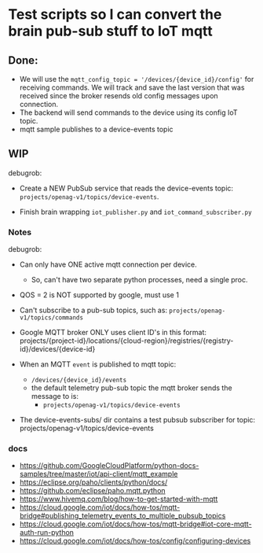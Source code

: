 # Test scripts so I can convert the brain pub-sub stuff to IoT mqtt

## Done:
- We will use the `mqtt_config_topic = '/devices/{device_id}/config'` for receiving commands.  We will track and save the last version that was received since the broker resends old config messages upon connection.
- The backend will send commands to the device using its config IoT topic.
- mqtt sample publishes to a device-events topic

## WIP

debugrob: 
- Create a NEW PubSub service that reads the device-events topic: `projects/openag-v1/topics/device-events`.

- Finish brain wrapping `iot_publisher.py` and `iot_command_subscriber.py`


### Notes
debugrob: 
- Can only have ONE active mqtt connection per device.
  - So, can't have two separate python processes, need a single proc.

- QOS = 2 is NOT supported by google, must use 1
- Can't subscribe to a pub-sub topics, such as: `projects/openag-v1/topics/commands`
- Google MQTT broker ONLY uses client ID's in this format: projects/{project-id}/locations/{cloud-region}/registries/{registry-id}/devices/{device-id}

- When an MQTT `event` is published to mqtt topic: 
  - `/devices/{device_id}/events`
  - the default telemetry pub-sub topic the mqtt broker sends the message to is:
    - `projects/openag-v1/topics/device-events`
- The device-events-subs/ dir contains a test pubsub subscriber for topic:
    projects/openag-v1/topics/device-events


### docs
- https://github.com/GoogleCloudPlatform/python-docs-samples/tree/master/iot/api-client/mqtt_example
- https://eclipse.org/paho/clients/python/docs/
- https://github.com/eclipse/paho.mqtt.python
- https://www.hivemq.com/blog/how-to-get-started-with-mqtt
- https://cloud.google.com/iot/docs/how-tos/mqtt-bridge#publishing_telemetry_events_to_multiple_pubsub_topics
- https://cloud.google.com/iot/docs/how-tos/mqtt-bridge#iot-core-mqtt-auth-run-python
- https://cloud.google.com/iot/docs/how-tos/config/configuring-devices


